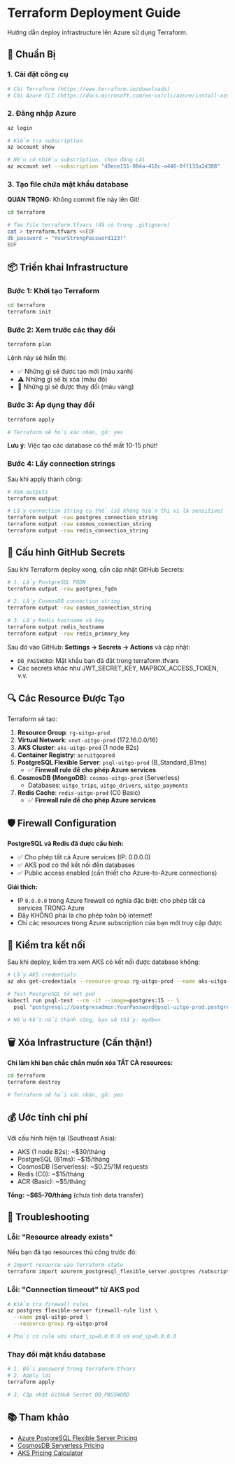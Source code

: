 # Terraform Deployment Guide

Hướng dẫn deploy infrastructure lên Azure sử dụng Terraform.

## 🚀 Chuẩn Bị

### 1. Cài đặt công cụ

```bash
# Cài Terraform (https://www.terraform.io/downloads)
# Cài Azure CLI (https://docs.microsoft.com/en-us/cli/azure/install-azure-cli)
```

### 2. Đăng nhập Azure

```bash
az login

# Kiểm tra subscription
az account show

# Nếu có nhiều subscription, chọn đúng cái
az account set --subscription "d8ece151-084a-418c-a446-0ff133a2d388"
```

### 3. Tạo file chứa mật khẩu database

**QUAN TRỌNG:** Không commit file này lên Git!

```bash
cd terraform

# Tạo file terraform.tfvars (đã có trong .gitignore)
cat > terraform.tfvars <<EOF
db_password = "YourStrongPassword123!"
EOF
```

## 📦 Triển khai Infrastructure

### Bước 1: Khởi tạo Terraform

```bash
cd terraform
terraform init
```

### Bước 2: Xem trước các thay đổi

```bash
terraform plan
```

Lệnh này sẽ hiển thị:
- ✅ Những gì sẽ được tạo mới (màu xanh)
- ⚠️ Những gì sẽ bị xóa (màu đỏ)
- 🔄 Những gì sẽ được thay đổi (màu vàng)

### Bước 3: Áp dụng thay đổi

```bash
terraform apply

# Terraform sẽ hỏi xác nhận, gõ: yes
```

**Lưu ý:** Việc tạo các database có thể mất 10-15 phút!

### Bước 4: Lấy connection strings

Sau khi apply thành công:

```bash
# Xem outputs
terraform output

# Lấy connection string cụ thể (sẽ không hiển thị vì là sensitive)
terraform output -raw postgres_connection_string
terraform output -raw cosmos_connection_string
terraform output -raw redis_connection_string
```

## 🔐 Cấu hình GitHub Secrets

Sau khi Terraform deploy xong, cần cập nhật GitHub Secrets:

```bash
# 1. Lấy PostgreSQL FQDN
terraform output -raw postgres_fqdn

# 2. Lấy CosmosDB connection string
terraform output -raw cosmos_connection_string

# 3. Lấy Redis hostname và key
terraform output redis_hostname
terraform output -raw redis_primary_key
```

Sau đó vào GitHub: **Settings → Secrets → Actions** và cập nhật:

- `DB_PASSWORD`: Mật khẩu bạn đã đặt trong terraform.tfvars
- Các secrets khác như JWT_SECRET_KEY, MAPBOX_ACCESS_TOKEN, v.v.

## 🔍 Các Resource Được Tạo

Terraform sẽ tạo:

1. **Resource Group**: `rg-uitgo-prod`
2. **Virtual Network**: `vnet-uitgo-prod` (172.16.0.0/16)
3. **AKS Cluster**: `aks-uitgo-prod` (1 node B2s)
4. **Container Registry**: `acruitgoprod`
5. **PostgreSQL Flexible Server**: `psql-uitgo-prod` (B_Standard_B1ms)
   - ✅ **Firewall rule để cho phép Azure services**
6. **CosmosDB (MongoDB)**: `cosmos-uitgo-prod` (Serverless)
   - Databases: `uitgo_trips`, `uitgo_drivers`, `uitgo_payments`
7. **Redis Cache**: `redis-uitgo-prod` (C0 Basic)
   - ✅ **Firewall rule để cho phép Azure services**

## 🛡️ Firewall Configuration

**PostgreSQL và Redis đã được cấu hình:**

- ✅ Cho phép tất cả Azure services (IP: 0.0.0.0)
- ✅ AKS pod có thể kết nối đến databases
- ✅ Public access enabled (cần thiết cho Azure-to-Azure connections)

**Giải thích:**
- IP `0.0.0.0` trong Azure firewall có nghĩa đặc biệt: cho phép tất cả services TRONG Azure
- Đây KHÔNG phải là cho phép toàn bộ internet!
- Chỉ các resources trong Azure subscription của bạn mới truy cập được

## 🧪 Kiểm tra kết nối

Sau khi deploy, kiểm tra xem AKS có kết nối được database không:

```bash
# Lấy AKS credentials
az aks get-credentials --resource-group rg-uitgo-prod --name aks-uitgo-prod

# Test PostgreSQL từ một pod
kubectl run psql-test --rm -it --image=postgres:15 -- \
  psql "postgresql://postgresadmin:YourPassword@psql-uitgo-prod.postgres.database.azure.com:5432/mydb"

# Nếu kết nối thành công, bạn sẽ thấy: mydb=>
```

## 🗑️ Xóa Infrastructure (Cẩn thận!)

**Chỉ làm khi bạn chắc chắn muốn xóa TẤT CẢ resources:**

```bash
cd terraform
terraform destroy

# Terraform sẽ hỏi xác nhận, gõ: yes
```

## 💰 Ước tính chi phí

Với cấu hình hiện tại (Southeast Asia):

- AKS (1 node B2s): ~$30/tháng
- PostgreSQL (B1ms): ~$15/tháng
- CosmosDB (Serverless): ~$0.25/1M requests
- Redis (C0): ~$15/tháng
- ACR (Basic): ~$5/tháng

**Tổng: ~$65-70/tháng** (chưa tính data transfer)

## 🔧 Troubleshooting

### Lỗi: "Resource already exists"

Nếu bạn đã tạo resources thủ công trước đó:

```bash
# Import resource vào Terraform state
terraform import azurerm_postgresql_flexible_server.postgres /subscriptions/YOUR_SUB_ID/resourceGroups/rg-uitgo-prod/providers/Microsoft.DBforPostgreSQL/flexibleServers/psql-uitgo-prod
```

### Lỗi: "Connection timeout" từ AKS pod

```bash
# Kiểm tra firewall rules
az postgres flexible-server firewall-rule list \
  --name psql-uitgo-prod \
  --resource-group rg-uitgo-prod

# Phải có rule với start_ip=0.0.0.0 và end_ip=0.0.0.0
```

### Thay đổi mật khẩu database

```bash
# 1. Đổi password trong terraform.tfvars
# 2. Apply lại
terraform apply

# 3. Cập nhật GitHub Secret DB_PASSWORD
```

## 📚 Tham khảo

- [Azure PostgreSQL Flexible Server Pricing](https://azure.microsoft.com/en-us/pricing/details/postgresql/flexible-server/)
- [CosmosDB Serverless Pricing](https://azure.microsoft.com/en-us/pricing/details/cosmos-db/autoscale-provisioned/)
- [AKS Pricing Calculator](https://azure.microsoft.com/en-us/pricing/calculator/)

